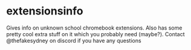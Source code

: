 # extensionsinfo
Gives info on unknown school chromebook extensions. Also has some pretty cool extra stuff on it which you probably need (maybe?). Contact @thefakesydney on discord if you have any questions
